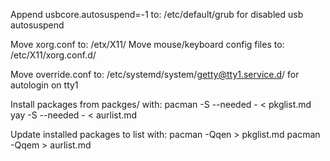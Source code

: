 Append usbcore.autosuspend=-1 to:	/etc/default/grub
					for disabled usb autosuspend 

Move xorg.conf to:			/etx/X11/
Move mouse/keyboard config files to:	/etc/X11/xorg.conf.d/

Move override.conf to:			/etc/systemd/system/getty@tty1.service.d/
					for autologin on tty1

Install packages from packges/ with:	pacman -S --needed - < pkglist.md
					yay -S --needed - < aurlist.md

Update installed packages to list with: pacman -Qqen > pkglist.md
					pacman -Qqem > aurlist.md
